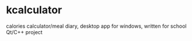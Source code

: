 # kcalculator
calories calculator/meal diary, desktop app for windows, written for school Qt/C++ project
